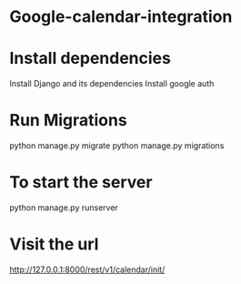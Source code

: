 # Google-calendar-integration
# Install dependencies
Install Django and its dependencies
Install google auth

# Run Migrations
python manage.py migrate
python manage.py migrations

# To start the server 
python manage.py runserver

# Visit the url 
http://127.0.0.1:8000/rest/v1/calendar/init/


